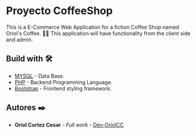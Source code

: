# Proyecto CoffeeShop
This is a E-Commerce Web Application for a fiction Coffee Shop named Oriol's Coffee. 🙂😎
This application will have functionality from the client side and admin.

## Build with 🛠️
* [MYSQL](https://www.mysql.com) - Data Base.
* [PHP](https://www.php.net) - Backend Programming Language.
* [Bootstrap](https://getbootstrap.com) - Frontend styling framework.

## Autores ✒️

* **Oriol Cortez Cesar** - *Full work* - [Dev-OriolCC](https://github.com/Dev-OriolCC)

